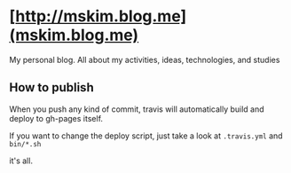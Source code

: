 # [http://mskim.blog.me](mskim.blog.me)
My personal blog. All about my activities, ideas, technologies, and studies

## How to publish
When you push any kind of commit, travis will automatically build and deploy to gh-pages itself.

If you want to change the deploy script, just take a look at `.travis.yml` and `bin/*.sh`

it's all.
